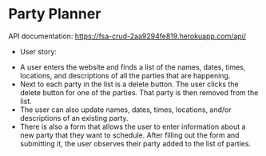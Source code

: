 # Party Planner


API documentation:
https://fsa-crud-2aa9294fe819.herokuapp.com/api/


* User story:
- A user enters the website and finds a list of the names, dates, times, locations, and descriptions of all the parties that are happening.
- Next to each party in the list is a delete button. The user clicks the delete button for one of the parties. That party is then removed from the list.
- The user can also update names, dates, times, locations, and/or descriptions of an existing party.
- There is also a form that allows the user to enter information about a new party that they want to schedule. After filling out the form and submitting it, the user observes their party added to the list of parties.

